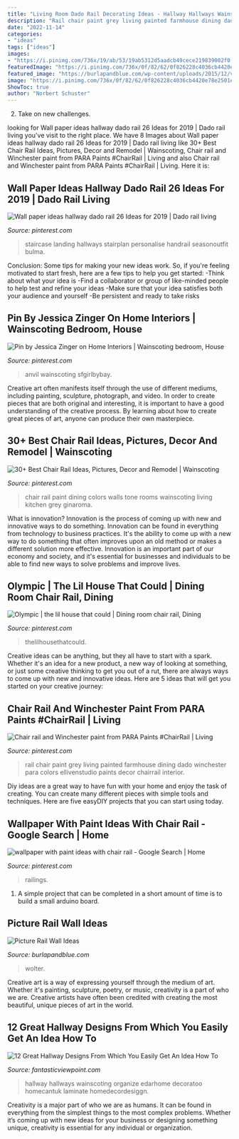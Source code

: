 ```yaml
---
title: "Living Room Dado Rail Decorating Ideas - Hallway Hallways Wainscoting Organize Edarhome Decoratoo Homecantuk Laminate Homedecordesiggn"
description: "Rail chair paint grey living painted farmhouse dining dado winchester para colors ellivenstudio paints decor chairrail interior"
date: "2022-11-14"
categories:
- "ideas"
tags: ["ideas"]
images:
- "https://i.pinimg.com/736x/19/ab/53/19ab5312d5aadcb49cece219839002f0.jpg"
featuredImage: "https://i.pinimg.com/736x/0f/82/62/0f826228c4036cb4420e78e2501e362b--chair-railing-railings.jpg"
featured_image: "https://burlapandblue.com/wp-content/uploads/2015/12/vignette.jpg"
image: "https://i.pinimg.com/736x/0f/82/62/0f826228c4036cb4420e78e2501e362b--chair-railing-railings.jpg"
ShowToc: true
author: "Norbert Schuster"
---
```



2. Take on new challenges.

	

		
looking for Wall paper ideas hallway dado rail 26 Ideas for 2019 | Dado rail living you've visit to the right place. We have 8 Images about Wall paper ideas hallway dado rail 26 Ideas for 2019 | Dado rail living like 30+ Best Chair Rail Ideas, Pictures, Decor and Remodel | Wainscoting, Chair rail and Winchester paint from PARA Paints #ChairRail | Living and also Chair rail and Winchester paint from PARA Paints #ChairRail | Living. Here it is:
		
    
## Wall Paper Ideas Hallway Dado Rail 26 Ideas For 2019 | Dado Rail Living

<img loading=lazy src="https://i.pinimg.com/736x/19/ab/53/19ab5312d5aadcb49cece219839002f0.jpg" onerror="this.onerror=null;this.src='https://tse4.mm.bing.net/th?id=OIP.2-LdOjHKvbkfA4fVGstb0QAAAA&amp;pid=15.1';" alt="Wall paper ideas hallway dado rail 26 Ideas for 2019 | Dado rail living">

_Source: pinterest.com_

>staircase landing hallways stairplan personalise handrail seasonoutfit bulma. 

	

Conclusion: Some tips for making your new ideas work.
So, if you're feeling motivated to start fresh, here are a few tips to help you get started: 
-Think about what your idea is 
-Find a collaborator or group of like-minded people to help test and refine your ideas 
-Make sure that your idea satisfies both your audience and yourself 
-Be persistent and ready to take risks

    
## Pin By Jessica Zinger On Home Interiors | Wainscoting Bedroom, House

<img loading=lazy src="https://i.pinimg.com/originals/6c/2b/ea/6c2bea2aec2efe63445db3afaa160deb.jpg" onerror="this.onerror=null;this.src='https://tse2.mm.bing.net/th?id=OIP._SRG0UnbI_LGg4dg6TCzlgHaLH&amp;pid=15.1';" alt="Pin by Jessica Zinger on Home Interiors | Wainscoting bedroom, House">

_Source: pinterest.com_

>anvil wainscoting sfgirlbybay. 

	

Creative art often manifests itself through the use of different mediums, including painting, sculpture, photograph, and video. In order to create pieces that are both original and interesting, it is important to have a good understanding of the creative process. By learning about how to create great pieces of art, anyone can produce their own masterpiece.

    
## 30+ Best Chair Rail Ideas, Pictures, Decor And Remodel | Wainscoting

<img loading=lazy src="https://i.pinimg.com/originals/4d/18/2a/4d182a826549d9c487269aac4735d63d.jpg" onerror="this.onerror=null;this.src='https://tse4.mm.bing.net/th?id=OIP.kO1XMLJDQafyPrsu6NaSdwHaKb&amp;pid=15.1';" alt="30+ Best Chair Rail Ideas, Pictures, Decor and Remodel | Wainscoting">

_Source: pinterest.com_

>chair rail paint dining colors walls tone rooms wainscoting living kitchen grey ginaroma. 

	

What is innovation?
Innovation is the process of coming up with new and innovative ways to do something. Innovation can be found in everything from technology to business practices. It's the ability to come up with a new way to do something that often improves upon an old method or makes a different solution more effective. Innovation is an important part of our economy and society, and it's essential for businesses and individuals to be able to find new ways to solve problems and improve lives.

    
## Olympic | The Lil House That Could | Dining Room Chair Rail, Dining

<img loading=lazy src="https://i.pinimg.com/originals/d5/aa/7d/d5aa7d504ffe9a95c60863da0e0e5ab1.jpg" onerror="this.onerror=null;this.src='https://tse4.mm.bing.net/th?id=OIP.9gFNEnYXK4xkRG91nsviNwHaJ4&amp;pid=15.1';" alt="Olympic | the lil house that could | Dining room chair rail, Dining">

_Source: pinterest.com_

>thelilhousethatcould. 

	

Creative ideas can be anything, but they all have to start with a spark. Whether it's an idea for a new product, a new way of looking at something, or just some creative thinking to get you out of a rut, there are always ways to come up with new and innovative ideas. Here are 5 ideas that will get you started on your creative journey: 

    
## Chair Rail And Winchester Paint From PARA Paints #ChairRail | Living

<img loading=lazy src="https://i.pinimg.com/736x/0e/3d/61/0e3d61f1fce41f28026440c4b3f4e74c.jpg" onerror="this.onerror=null;this.src='https://tse3.mm.bing.net/th?id=OIP.N9xFJwxnnH2gU7yoI2C1hQHaLH&amp;pid=15.1';" alt="Chair rail and Winchester paint from PARA Paints #ChairRail | Living">

_Source: pinterest.com_

>rail chair paint grey living painted farmhouse dining dado winchester para colors ellivenstudio paints decor chairrail interior. 

	

Diy ideas are a great way to have fun with your home and enjoy the task of creating. You can create many different pieces with simple tools and techniques. Here are five easyDIY projects that you can start using today.

    
## Wallpaper With Paint Ideas With Chair Rail - Google Search | Home

<img loading=lazy src="https://i.pinimg.com/736x/0f/82/62/0f826228c4036cb4420e78e2501e362b--chair-railing-railings.jpg" onerror="this.onerror=null;this.src='https://tse1.mm.bing.net/th?id=OIP.yDDUzS4HiBLoo14BBMGFkgHaE8&amp;pid=15.1';" alt="wallpaper with paint ideas with chair rail - Google Search | Home">

_Source: pinterest.com_

>railings. 

	

1. A simple project that can be completed in a short amount of time is to build a small arduino board.

    
## Picture Rail Wall Ideas

<img loading=lazy src="https://burlapandblue.com/wp-content/uploads/2015/12/vignette.jpg" onerror="this.onerror=null;this.src='https://tse2.mm.bing.net/th?id=OIP.2h5spmN9SzURnPswCYXAOADMEy&amp;pid=15.1';" alt="Picture Rail Wall Ideas">

_Source: burlapandblue.com_

>wolter. 

	

Creative art is a way of expressing yourself through the medium of art. Whether it's painting, sculpture, poetry, or music, creativity is a part of who we are. Creative artists have often been credited with creating the most beautiful, unique pieces of art in the world.

    
## 12 Great Hallway Designs From Which You Easily Get An Idea How To

<img loading=lazy src="http://www.fantasticviewpoint.com/wp-content/uploads/2016/02/traditional-hallway-with-wainscoting-and-artwork-i_g-IS-rf3et1lu1wm5-w0FFq.jpg" onerror="this.onerror=null;this.src='https://tse4.mm.bing.net/th?id=OIP.4bLkv5mORW3jkXjNOqkEaAHaLJ&amp;pid=15.1';" alt="12 Great Hallway Designs From Which You Easily Get An Idea How To">

_Source: fantasticviewpoint.com_

>hallway hallways wainscoting organize edarhome decoratoo homecantuk laminate homedecordesiggn. 

	

Creativity is a major part of who we are as humans. It can be found in everything from the simplest things to the most complex problems. Whether it’s coming up with new ideas for your business or designing something unique, creativity is essential for any individual or organization.

